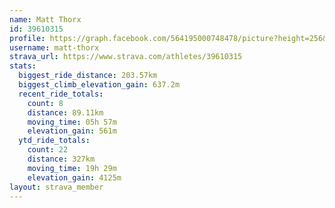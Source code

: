 ```yaml
---
name: Matt Thorx
id: 39610315
profile: https://graph.facebook.com/564195000748478/picture?height=256&width=256
username: matt-thorx
strava_url: https://www.strava.com/athletes/39610315
stats:
  biggest_ride_distance: 203.57km
  biggest_climb_elevation_gain: 637.2m
  recent_ride_totals:
    count: 8
    distance: 89.11km
    moving_time: 05h 57m
    elevation_gain: 561m
  ytd_ride_totals:
    count: 22
    distance: 327km
    moving_time: 19h 29m
    elevation_gain: 4125m
layout: strava_member
--- 
```

